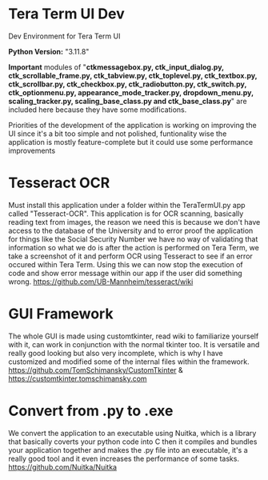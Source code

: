 # Tera Term UI Dev
Dev Environment for Tera Term UI

**Python Version:** "3.11.8"

**Important** modules of "**ctkmessagebox.py, ctk_input_dialog.py, ctk_scrollable_frame.py, ctk_tabview.py, ctk_toplevel.py,
ctk_textbox.py, ctk_scrollbar.py, ctk_checkbox.py, ctk_radiobutton.py, ctk_switch.py, ctk_optionmenu.py, appearance_mode_tracker.py,
dropdown_menu.py, scaling_tracker.py, scaling_base_class.py and ctk_base_class.py**" are included here because they have some modifications.

Priorities of the development of the application is working on improving the UI since it's a bit too simple and not polished,
funtionality wise the application is mostly feature-complete but it could use some performance improvements

# Tesseract OCR
Must install this application under a folder within the TeraTermUI.py app called "Tesseract-OCR".
This application is for OCR scanning, basically reading text from images, the reason we need this is
because we don't have access to the database of the University and to error proof the application for things like
the Social Security Number we have no way of validating that information so what we do is after the action is performed on Tera Term,
we take a screenshot of it and perform OCR using Tesseract to see if an error occured within Tera Term. 
Using this we can now stop the execution of code and show error message within our app if the user did something wrong. 
https://github.com/UB-Mannheim/tesseract/wiki

# GUI Framework
The whole GUI is made using customtkinter, read wiki to familiarize yourself with it, can work in conjunction with the normal tkinter too.
It is versatile and really good looking but also very incomplete, which is why I have customized and modified some of the internal files within the framework.
https://github.com/TomSchimansky/CustomTkinter &
https://customtkinter.tomschimansky.com
      
# Convert from .py to .exe
We convert the application to an executable using Nuitka, which is a library that basically coverts your python code into C then it compiles and bundles your application together
and makes the .py file into an executable, it's a really good tool and it even increases the performance of some tasks. https://github.com/Nuitka/Nuitka 
